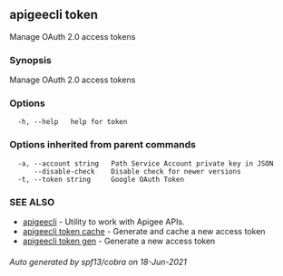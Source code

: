## apigeecli token

Manage OAuth 2.0 access tokens

### Synopsis

Manage OAuth 2.0 access tokens

### Options

```
  -h, --help   help for token
```

### Options inherited from parent commands

```
  -a, --account string   Path Service Account private key in JSON
      --disable-check    Disable check for newer versions
  -t, --token string     Google OAuth Token
```

### SEE ALSO

* [apigeecli](apigeecli.md)	 - Utility to work with Apigee APIs.
* [apigeecli token cache](apigeecli_token_cache.md)	 - Generate and cache a new access token
* [apigeecli token gen](apigeecli_token_gen.md)	 - Generate a new access token

###### Auto generated by spf13/cobra on 18-Jun-2021
